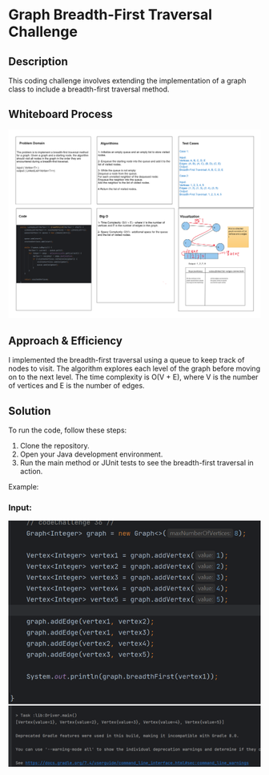 # Graph Breadth-First Traversal Challenge

## Description
This coding challenge involves extending the implementation of a graph class to include a breadth-first traversal method.

## Whiteboard Process
![Whiteboard Image](../../assets/breadth-first-graph%20(WhiteBoard).png)

## Approach & Efficiency
I implemented the breadth-first traversal using a queue to keep track of nodes to visit. The algorithm explores each level of the graph before moving on to the next level. The time complexity is O(V + E), where V is the number of vertices and E is the number of edges.

## Solution
To run the code, follow these steps:

1. Clone the repository.
2. Open your Java development environment.
3. Run the main method or JUnit tests to see the breadth-first traversal in action.

Example:

### Input: 
![Input](../../assets/breadth-first-grapgh%20(%20input%20)%20.png)
![Output](../../assets/breadth-first-graph%20(%20output%20).png)

